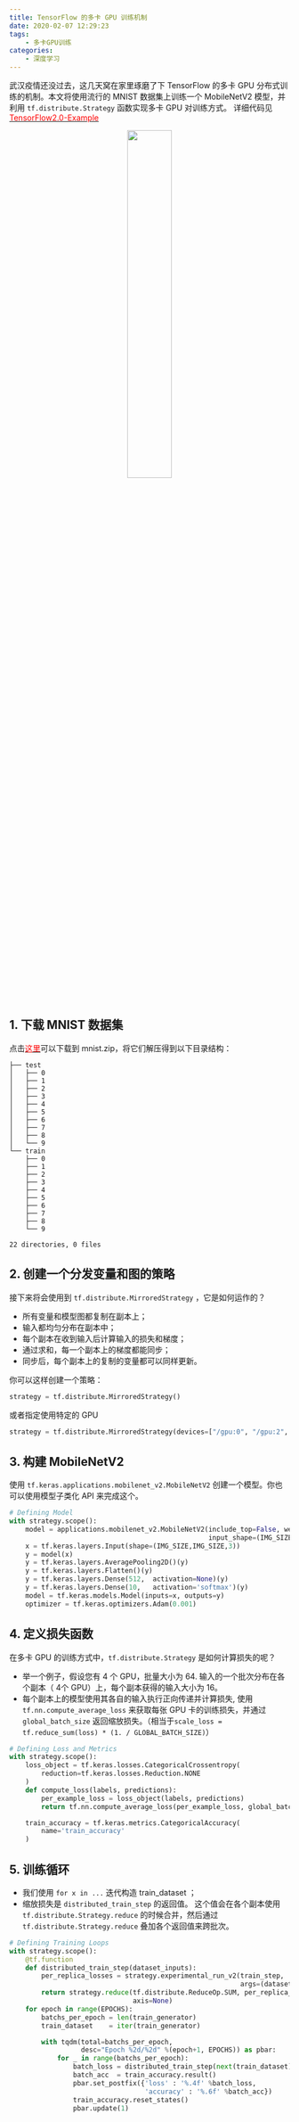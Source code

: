 ```yaml
---
title: TensorFlow 的多卡 GPU 训练机制
date: 2020-02-07 12:29:23
tags:
	- 多卡GPU训练
categories:
	- 深度学习
---
```


武汉疫情还没过去，这几天窝在家里琢磨了下 TensorFlow 的多卡 GPU 分布式训练的机制。本文将使用流行的 MNIST 数据集上训练一个 MobileNetV2 模型，并利用 `tf.distribute.Strategy` 函数实现多卡 GPU 对训练方式。 详细代码见 [<font color=Red>TensorFlow2.0-Example</font>](https://github.com/YunYang1994/TensorFlow2.0-Examples/blob/master/7-Utils/multi_gpu_train.py)

<p align="center">
    <img width="40%" src="https://cdn.jsdelivr.net/gh/YunYang1994/blogimgs/TensorFlow-的多卡-GPU-训练机制-20210509000745.jpg">
</p>

<!-- more -->

## 1. 下载 MNIST 数据集

点击[<font color=Red>这里</font>](https://github.com/YunYang1994/yymnist/releases/download/v1.0/mnist.zip)可以下载到 mnist.zip，将它们解压得到以下目录结构：

```
├── test
│   ├── 0
│   ├── 1
│   ├── 2
│   ├── 3
│   ├── 4
│   ├── 5
│   ├── 6
│   ├── 7
│   ├── 8
│   └── 9
└── train
    ├── 0
    ├── 1
    ├── 2
    ├── 3
    ├── 4
    ├── 5
    ├── 6
    ├── 7
    ├── 8
    └── 9

22 directories, 0 files
```

## 2. 创建一个分发变量和图的策略

接下来将会使用到 `tf.distribute.MirroredStrategy` ，它是如何运作的？

- 所有变量和模型图都复制在副本上；
- 输入都均匀分布在副本中；
- 每个副本在收到输入后计算输入的损失和梯度；
- 通过求和，每一个副本上的梯度都能同步；
- 同步后，每个副本上的复制的变量都可以同样更新。

你可以这样创建一个策略：

```python
strategy = tf.distribute.MirroredStrategy()
```
或者指定使用特定的 GPU

```python
strategy = tf.distribute.MirroredStrategy(devices=["/gpu:0", "/gpu:2", "/gpu:3"])
```

## 3. 构建 MobileNetV2

使用 `tf.keras.applications.mobilenet_v2.MobileNetV2` 创建一个模型。你也可以使用模型子类化 API 来完成这个。

```python
# Defining Model
with strategy.scope():
    model = applications.mobilenet_v2.MobileNetV2(include_top=False, weights=None,
                                                  input_shape=(IMG_SIZE,IMG_SIZE,3))
    x = tf.keras.layers.Input(shape=(IMG_SIZE,IMG_SIZE,3))
    y = model(x)
    y = tf.keras.layers.AveragePooling2D()(y)
    y = tf.keras.layers.Flatten()(y)
    y = tf.keras.layers.Dense(512,  activation=None)(y)
    y = tf.keras.layers.Dense(10,   activation='softmax')(y)
    model = tf.keras.models.Model(inputs=x, outputs=y)
    optimizer = tf.keras.optimizers.Adam(0.001)
```

## 4. 定义损失函数
在多卡 GPU 的训练方式中，`tf.distribute.Strategy` 是如何计算损失的呢？

- 举一个例子，假设您有 4 个 GPU，批量大小为 64. 输入的一个批次分布在各个副本（ 4个 GPU）上，每个副本获得的输入大小为 16。
- 每个副本上的模型使用其各自的输入执行正向传递并计算损失, 使用 `tf.nn.compute_average_loss` 来获取每张 GPU 卡的训练损失，并通过 `global_batch_size` 返回缩放损失。（相当于`scale_loss = tf.reduce_sum(loss) * (1. / GLOBAL_BATCH_SIZE)`）

```python
# Defining Loss and Metrics
with strategy.scope():
    loss_object = tf.keras.losses.CategoricalCrossentropy(
        reduction=tf.keras.losses.Reduction.NONE
    )
    def compute_loss(labels, predictions):
        per_example_loss = loss_object(labels, predictions)
        return tf.nn.compute_average_loss(per_example_loss, global_batch_size=BATCH_SIZE)

    train_accuracy = tf.keras.metrics.CategoricalAccuracy(
        name='train_accuracy'
    )
```

## 5. 训练循环

- 我们使用 `for x in ...` 迭代构造 train_dataset ；
- 缩放损失是 `distributed_train_step` 的返回值。 这个值会在各个副本使用`tf.distribute.Strategy.reduce` 的时候合并，然后通过 `tf.distribute.Strategy.reduce` 叠加各个返回值来跨批次。

```python
# Defining Training Loops
with strategy.scope():
    @tf.function
    def distributed_train_step(dataset_inputs):
        per_replica_losses = strategy.experimental_run_v2(train_step,
                                                          args=(dataset_inputs,))
        return strategy.reduce(tf.distribute.ReduceOp.SUM, per_replica_losses,
                               axis=None)
    for epoch in range(EPOCHS):
        batchs_per_epoch = len(train_generator)
        train_dataset    = iter(train_generator)

        with tqdm(total=batchs_per_epoch,
                  desc="Epoch %2d/%2d" %(epoch+1, EPOCHS)) as pbar:
            for _ in range(batchs_per_epoch):
                batch_loss = distributed_train_step(next(train_dataset))
                batch_acc  = train_accuracy.result()
                pbar.set_postfix({'loss' : '%.4f' %batch_loss,
                                  'accuracy' : '%.6f' %batch_acc})
                train_accuracy.reset_states()
                pbar.update(1)
```
